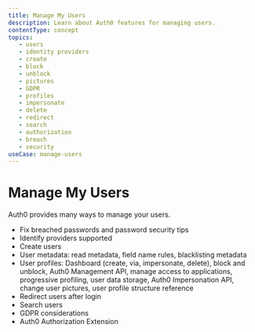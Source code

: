 ```yaml
---
title: Manage My Users
description: Learn about Auth0 features for managing users.
contentType: concept
topics:
   - users
   - identity providers
   - create
   - block
   - unblock
   - pictures
   - GDPR
   - profiles
   - impersonate
   - delete
   - redirect
   - search
   - authorization
   - breach
   - security
useCase: manage-users
---
```

# Manage My Users

Auth0 provides many ways to manage your users.

- Fix breached passwords and password security tips
- Identify providers supported
- Create users
- User metadata: read metadata, field name rules, blacklisting metadata
- User profiles: Dashboard (create, via, impersonate, delete), block and unblock, Auth0 Management API, manage access to applications, progressive profiling, user data storage, Auth0 Impersonation API, change user pictures, user profile structure reference
- Redirect users after login
- Search users
- GDPR considerations
- Auth0 Authorization Extension
 